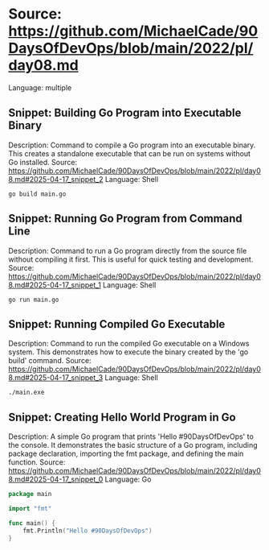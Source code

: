 # Source: https://github.com/MichaelCade/90DaysOfDevOps/blob/main/2022/pl/day08.md
Language: multiple

## Snippet: Building Go Program into Executable Binary
Description: Command to compile a Go program into an executable binary. This creates a standalone executable that can be run on systems without Go installed.
Source: https://github.com/MichaelCade/90DaysOfDevOps/blob/main/2022/pl/day08.md#2025-04-17_snippet_2
Language: Shell

```Shell
go build main.go
```

## Snippet: Running Go Program from Command Line
Description: Command to run a Go program directly from the source file without compiling it first. This is useful for quick testing and development.
Source: https://github.com/MichaelCade/90DaysOfDevOps/blob/main/2022/pl/day08.md#2025-04-17_snippet_1
Language: Shell

```Shell
go run main.go
```

## Snippet: Running Compiled Go Executable
Description: Command to run the compiled Go executable on a Windows system. This demonstrates how to execute the binary created by the 'go build' command.
Source: https://github.com/MichaelCade/90DaysOfDevOps/blob/main/2022/pl/day08.md#2025-04-17_snippet_3
Language: Shell

```Shell
./main.exe
```

## Snippet: Creating Hello World Program in Go
Description: A simple Go program that prints 'Hello #90DaysOfDevOps' to the console. It demonstrates the basic structure of a Go program, including package declaration, importing the fmt package, and defining the main function.
Source: https://github.com/MichaelCade/90DaysOfDevOps/blob/main/2022/pl/day08.md#2025-04-17_snippet_0
Language: Go

```Go
package main

import "fmt"

func main() {
    fmt.Println("Hello #90DaysOfDevOps")
}
```